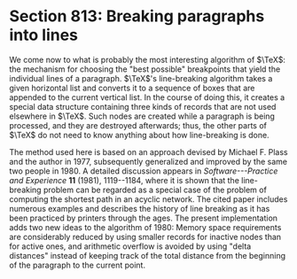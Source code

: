 # Section 813: Breaking paragraphs into lines

We come now to what is probably the most interesting algorithm of $\TeX$:
the mechanism for choosing the "best possible" breakpoints that yield the individual lines of a paragraph.
$\TeX$'s line-breaking algorithm takes a given horizontal list and converts it to a sequence of boxes that are appended to the current vertical list.
In the course of doing this, it creates a special data structure containing three kinds of records that are not used elsewhere in $\TeX$.
Such nodes are created while a paragraph is being processed, and they are destroyed afterwards; thus, the other parts of $\TeX$ do not need to know anything about how line-breaking is done.

The method used here is based on an approach devised by Michael F. Plass and the author in 1977, subsequently generalized and improved by the same two people in 1980.
A detailed discussion appears in *Software---Practice and Experience* **11** (1981), 1119--1184, where it is shown that the line-breaking problem can be regarded as a special case of the problem of computing the shortest path in an acyclic network.
The cited paper includes numerous examples and describes the history of line breaking as it has been practiced by printers through the ages.
The present implementation adds two new ideas to the algorithm of 1980: Memory space requirements are considerably reduced by using smaller records for inactive nodes than for active ones, and arithmetic overflow is avoided by using "delta distances" instead of keeping track of the total distance from the beginning of the paragraph to the current point.
